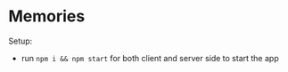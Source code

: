 # Memories


Setup:
- run ```npm i && npm start``` for both client and server side to start the app
